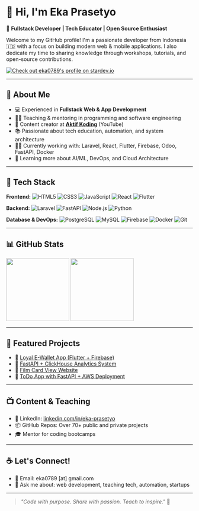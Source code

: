 # 👋 Hi, I'm Eka Prasetyo

🎯 **Fullstack Developer | Tech Educator | Open Source Enthusiast**

Welcome to my GitHub profile! I'm a passionate developer from Indonesia 🇮🇩 with a focus on building modern web & mobile applications. I also dedicate my time to sharing knowledge through workshops, tutorials, and open-source contributions.

<a href="https://stardev.io/developers/eka0789">
  <img alt="Check out eka0789's profile on stardev.io" src="https://stardev.io/developers/eka0789/badge/languages/global.svg" />
</a>

---

## 🚀 About Me

- 💻 Experienced in **Fullstack Web & App Development**
- 👨‍🏫 Teaching & mentoring in programming and software engineering
- 🎥 Content creator at **[Aktif Koding](https://www.youtube.com/@AktifKoding)** (YouTube)
- 📚 Passionate about tech education, automation, and system architecture
- 🧑‍💻 Currently working with: Laravel, React, Flutter, Firebase, Odoo, FastAPI, Docker
- 🌱 Learning more about AI/ML, DevOps, and Cloud Architecture

---

## 🧰 Tech Stack

**Frontend:**
![HTML5](https://img.shields.io/badge/-HTML5-E34F26?logo=html5&logoColor=white&style=flat)
![CSS3](https://img.shields.io/badge/-CSS3-1572B6?logo=css3&logoColor=white&style=flat)
![JavaScript](https://img.shields.io/badge/-JavaScript-F7DF1E?logo=javascript&logoColor=black&style=flat)
![React](https://img.shields.io/badge/-React-61DAFB?logo=react&logoColor=black&style=flat)
![Flutter](https://img.shields.io/badge/-Flutter-02569B?logo=flutter&logoColor=white&style=flat)

**Backend:**
![Laravel](https://img.shields.io/badge/-Laravel-F55247?logo=laravel&logoColor=white&style=flat)
![FastAPI](https://img.shields.io/badge/-FastAPI-009688?logo=fastapi&logoColor=white&style=flat)
![Node.js](https://img.shields.io/badge/-Node.js-339933?logo=node.js&logoColor=white&style=flat)
![Python](https://img.shields.io/badge/-Python-3776AB?logo=python&logoColor=white&style=flat)

**Database & DevOps:**
![PostgreSQL](https://img.shields.io/badge/-PostgreSQL-336791?logo=postgresql&logoColor=white&style=flat)
![MySQL](https://img.shields.io/badge/-MySQL-4479A1?logo=mysql&logoColor=white&style=flat)
![Firebase](https://img.shields.io/badge/-Firebase-FFCA28?logo=firebase&logoColor=black&style=flat)
![Docker](https://img.shields.io/badge/-Docker-2496ED?logo=docker&logoColor=white&style=flat)
![Git](https://img.shields.io/badge/-Git-F05032?logo=git&logoColor=white&style=flat)

---

## 📊 GitHub Stats

<p align="left">
  <img src="https://github-readme-stats.vercel.app/api?username=eka0789&show_icons=true&theme=tokyonight&count_private=true" height="170" />
  <img src="https://github-readme-stats.vercel.app/api/top-langs/?username=eka0789&layout=compact&theme=tokyonight" height="170" />
</p>

---

## 📌 Featured Projects

- 🔗 [Loyal E-Wallet App (Flutter + Firebase)](https://github.com/eka0789)
- 🔗 [FastAPI + ClickHouse Analytics System](https://github.com/eka0789/fastapi-clickhouse-crud)
- 🔗 [Film Card View Website](https://github.com/eka0789/film-card-view)
- 🔗 [ToDo App with FastAPI + AWS Deployment](https://github.com/eka0789/todo-app-with-fastapi-aws)

---

## 📺 Content & Teaching

- 💼 LinkedIn: [linkedin.com/in/eka-prasetyo](https://linkedin.com/in/eka-prasetyo)
- 📦 GitHub Repos: Over 70+ public and private projects
- 🎓 Mentor for coding bootcamps

---

## ☕ Let's Connect!

- 📧 Email: eka0789 [at] gmail.com
- 💬 Ask me about: web development, teaching tech, automation, startups

---

> *"Code with purpose. Share with passion. Teach to inspire."* 🚀

